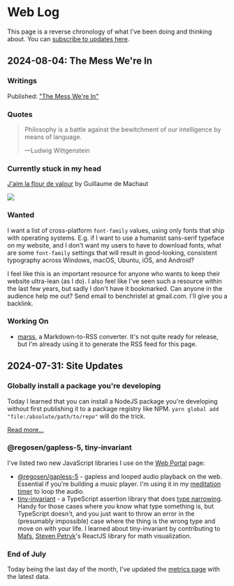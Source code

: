 # Web Log

This page is a reverse chronology of what I've been doing and thinking about. You can [subscribe to updates here](/subscribe.html).

</details>

<!--
@marss
title: Ben Christel's Web Journal
description: The changelog / microblog of benchristel.com
link: https://benchristel.com/log.html
htmlUrl: https://benchristel.com/log.html
language: en-us
webMaster: benchristel@gmail.com (Ben Christel)
managingEditor: benchristel@gmail.com (Ben Christel)
-->

## 2024-08-04: The Mess We're In

### Writings

Published: ["The Mess We're In"](https://benchristel.com/posts/0000-the-mess-we-are-in.html)

### Quotes

> Philosophy is a battle against the bewitchment of our intelligence by means of language.
>
> —Ludwig Wittgenstein

### Currently stuck in my head

[J'aim la flour de valour](https://benchristel.github.io/yt/#nT6XeItIGlU) by Guillaume de Machaut

[![](https://benchristel.com/assets/jaim-la-flour.jpeg)](https://benchristel.github.io/yt/#nT6XeItIGlU)

### Wanted

I want a list of cross-platform `font-family` values, using only fonts that ship with operating systems.
E.g. if I want to use a humanist sans-serif typeface on my website, and I don't want my users to have
to download fonts, what are some `font-family` settings that will result in good-looking, consistent
typography across Windows, macOS, Ubuntu, iOS, and Android?

I feel like this is an important resource for anyone who wants to keep their website ultra-lean (as I do).
I also feel like I've seen such a resource within the last few years, but sadly I don't have it bookmarked.
Can anyone in the audience help me out? Send email to benchristel at gmail.com. I'll give you a backlink.

### Working On

- [marss](https://github.com/benchristel/marss), a Markdown-to-RSS converter. It's not quite ready for release, but I'm already using it to generate the RSS feed for this page.

## 2024-07-31: Site Updates

### Globally install a package you're developing

Today I learned that you can install a NodeJS package you're developing without first publishing it to a package registry like NPM. `yarn global add "file:/absolute/path/to/repo"` will do the trick.

[Read more...](https://benchristel.com/tricks/yarn.html#globally-install-a-package-youre-developing)

### @regosen/gapless-5, tiny-invariant

I've listed two new JavaScript libraries I use on the [Web Portal](https://benchristel.com/portal.html) page:

- [@regosen/gapless-5](https://www.npmjs.com/package/@regosen/gapless-5) - gapless and looped audio playback on the web. Essential if you're building a music player. I'm using it in my [meditation timer](https://benchristel.github.io/meditation) to loop the audio.
- [tiny-invariant](https://www.npmjs.com/package/tiny-invariant) - a TypeScript assertion library that does [type narrowing](https://www.typescriptlang.org/docs/handbook/2/narrowing.html). Handy for those cases where _you_ know what type something is,
but TypeScript doesn't, and you just want to throw an error in the (presumably impossible) case where the thing is the wrong type and move on with your life. I learned about tiny-invariant by contributing to [Mafs](https://mafs.dev/), [Steven Petryk](https://stevenpetryk.com/)'s ReactJS library for math visualization.

### End of July

Today being the last day of the month, I've updated the [metrics page]() with the latest data.